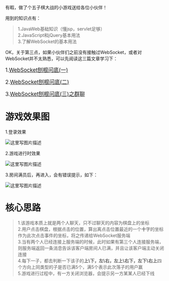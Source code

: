 有暇，做了个五子棋大战的小游戏送给各位小伙伴！  

用到的知识点有：  
>1.JavaWeb基础知识（懂jsp，servlet足够）  
>2.JavaScript和jQuery基本用法  
>3.了解WebSocket的基本用法  

OK，关于第三点，如果小伙伴们之前没有接触过WebSocket，或者对WebSocket并不太熟悉，可以先阅读这三篇文章学习下：  

<big>1.[WebSocket刨根问底(一)](http://blog.csdn.net/u012702547/article/details/77621195)  </big>

<big>2.[WebSocket刨根问底(二)](http://blog.csdn.net/u012702547/article/details/77655826)  </big>

<big>3.[WebSocket刨根问底(三)之群聊](http://blog.csdn.net/u012702547/article/details/77671750)</big>

# 游戏效果图

1.登录效果  

![这里写图片描述](https://user-images.githubusercontent.com/6023444/29864190-86101b9c-8da4-11e7-9f9c-b66fa1523167.gif)

2.游戏进行时效果

![这里写图片描述](https://user-images.githubusercontent.com/6023444/29864483-75c06cdc-8da5-11e7-801d-4c051006a45d.gif)  

3.房间满员后，再进入，会有错误提示，如下：  

![这里写图片描述](http://img.blog.csdn.net/20170830150303549?watermark/2/text/aHR0cDovL2Jsb2cuY3Nkbi5uZXQvdTAxMjcwMjU0Nw==/font/5a6L5L2T/fontsize/400/fill/I0JBQkFCMA==/dissolve/70/gravity/SouthEast)


# 核心思路

>1.该游戏本质上就是两个人聊天，只不过聊天的内容为棋盘上的坐标  
>2.用户点击棋盘，根据点击的位置，算出离点击位置最近的一个**十**字的坐标作为此次点击事件的坐标，将之传递给WebSocket服务端  
>3.当有两个人已经连接上服务端的时候，此时如果有第三个人连接服务端，则服务端返回一条消息告诉该客户端房间人已满，并且让该客户端主动关闭连接  
>4.每下一子，都去判断一下该子的**上\下，左\右，左上\右下，左下\右上**四个方向上同类型的子是否已满5个，满5个表示此次落子的用户赢  
>5.游戏进行过程中，有一方关闭浏览器，会提示另一方某某人已经下线  




